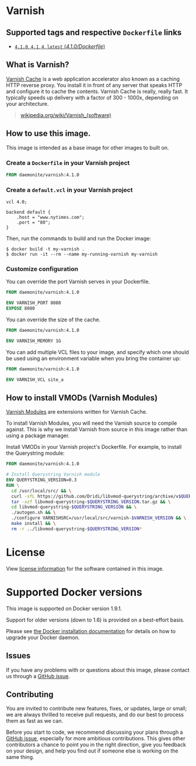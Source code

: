 # Varnish

## Supported tags and respective `Dockerfile` links

-	[`4.1.0`, `4.1`, `4`, `latest` (*4.1.0/Dockerfile*)](https://github.com/daemonite/docker-varnish/blob/4/Dockerfile)

## What is Varnish?

[Varnish Cache](https://www.varnish-cache.org/) is a web application accelerator also known as a caching HTTP reverse proxy. You install it in front of any server that speaks HTTP and configure it to cache the contents. Varnish Cache is really, really fast. It typically speeds up delivery with a factor of 300 - 1000x, depending on your architecture.

> [wikipedia.org/wiki/Varnish_(software)](https://en.wikipedia.org/wiki/Varnish_(software))

## How to use this image.

This image is intended as a base image for other images to built on.

### Create a `Dockerfile` in your Varnish project

```dockerfile
FROM daemonite/varnish:4.1.0
```

### Create a `default.vcl` in your Varnish project

```vcl
vcl 4.0;

backend default {
    .host = "www.nytimes.com";
    .port = "80";
}
```

Then, run the commands to build and run the Docker image:

```console
$ docker build -t my-varnish .
$ docker run -it --rm --name my-running-varnish my-varnish
```

### Customize configuration

You can override the port Varnish serves in your Dockerfile.

```dockerfile
FROM daemonite/varnish:4.1.0

ENV VARNISH_PORT 8080
EXPOSE 8080
```

You can override the size of the cache.

```dockerfile
FROM daemonite/varnish:4.1.0

ENV VARNISH_MEMORY 1G
```

You can add multiple VCL files to your image, and specify which one should be used
using an environment variable when you bring the container up:

```dockerfile
FROM daemonite/varnish:4.1.0

ENV VARNISH_VCL site_a
```

## How to install VMODs (Varnish Modules)

[Varnish Modules](https://www.varnish-cache.org/vmods) are extensions written for Varnish Cache.

To install Varnish Modules, you will need the Varnish source to compile against. This is why we install Varnish from source in this image rather than using a package manager.

Install VMODs in your Varnish project's Dockerfile. For example, to install the Querystring module:

```dockerfile
FROM daemonite/varnish:4.1.0

# Install Querystring Varnish module
ENV QUERYSTRING_VERSION=0.3
RUN \
  cd /usr/local/src/ && \
  curl -sfL https://github.com/Dridi/libvmod-querystring/archive/v$QUERYSTRING_VERSION.tar.gz -o libvmod-querystring-$QUERYSTRING_VERSION.tar.gz && \
  tar -xzf libvmod-querystring-$QUERYSTRING_VERSION.tar.gz && \
  cd libvmod-querystring-$QUERYSTRING_VERSION && \
  ./autogen.sh && \
  ./configure VARNISHSRC=/usr/local/src/varnish-$VARNISH_VERSION && \
  make install && \
  rm -r ../libvmod-querystring-$QUERYSTRING_VERSION*
```

# License

View [license information](https://www.apache.org/licenses/LICENSE-2.0) for the software contained in this image.

# Supported Docker versions

This image is supported on Docker version 1.9.1.

Support for older versions (down to 1.6) is provided on a best-effort basis.

Please see [the Docker installation documentation](https://docs.docker.com/installation/) for details on how to upgrade your Docker daemon.

## Issues

If you have any problems with or questions about this image, please contact us through a [GitHub issue](https://github.com/daemonite/docker-varnish/issues).

## Contributing

You are invited to contribute new features, fixes, or updates, large or small; we are always thrilled to receive pull requests, and do our best to process them as fast as we can.

Before you start to code, we recommend discussing your plans through a [GitHub issue](https://github.com/docker-library/php/issues), especially for more ambitious contributions. This gives other contributors a chance to point you in the right direction, give you feedback on your design, and help you find out if someone else is working on the same thing.